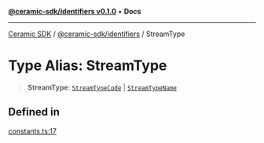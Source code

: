 [**@ceramic-sdk/identifiers v0.1.0**](../README.md) • **Docs**

***

[Ceramic SDK](../../../README.md) / [@ceramic-sdk/identifiers](../README.md) / StreamType

# Type Alias: StreamType

> **StreamType**: [`StreamTypeCode`](StreamTypeCode.md) \| [`StreamTypeName`](StreamTypeName.md)

## Defined in

[constants.ts:17](https://github.com/ceramicstudio/ceramic-sdk/blob/a220cbca7950f690af7f3d03a0023681bb9f5426/packages/identifiers/src/constants.ts#L17)

